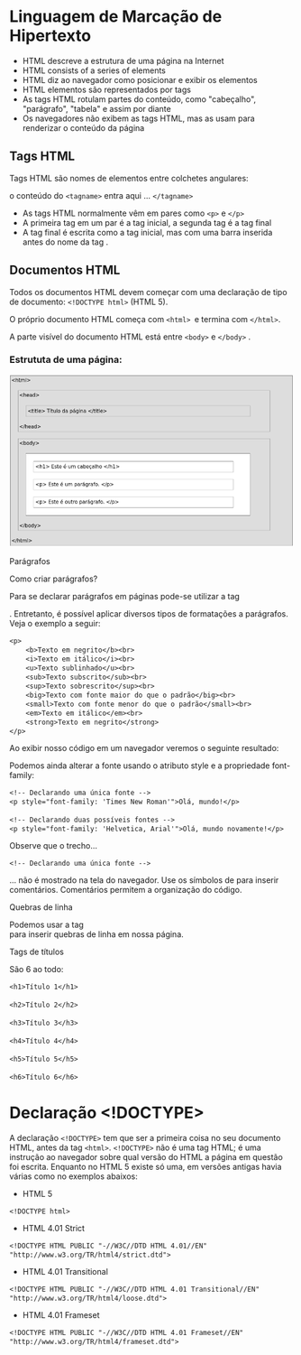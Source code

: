 # Linguagem de Marcação de Hipertexto



- HTML descreve a estrutura de uma página na Internet
- HTML consists of a series of elements
- HTML diz ao navegador como posicionar e exibir os elementos
- HTML elementos são representados por tags
- As tags HTML rotulam partes do conteúdo, como "cabeçalho", "parágrafo", "tabela" e assim por diante
- Os navegadores não exibem as tags HTML, mas as usam para renderizar o conteúdo da página 

## Tags HTML

Tags HTML são nomes de elementos entre colchetes angulares:

o conteúdo do ```<tagname>``` entra aqui ... ```</tagname>```

- As tags HTML normalmente vêm em pares como ```<p>``` e ```</p>```
- A primeira tag em um par é a tag inicial, a segunda tag é a tag final
- A tag final é escrita como a tag inicial, mas com uma barra inserida antes do nome da tag .

## Documentos HTML

Todos os documentos HTML devem começar com uma declaração de tipo de documento: ```<!DOCTYPE html>``` (HTML 5).

O próprio documento HTML começa com ```<html> ```e termina com ``` </html> ```.

A parte visível do documento HTML está entre ```<body>``` e ```</body>``` . 

### Estrututa de uma página:
![Estrutura](/Curso%20HTML/.recursos/estrutura_html.png "Somente o conteúdo dentro da seção <body> (a área branca acima) é exibido em um navegador.")




Parágrafos

Como criar parágrafos?

Para se declarar parágrafos em páginas pode-se utilizar a tag <p>. Entretanto, é possível aplicar diversos tipos de formatações a parágrafos. Veja o exemplo a seguir:

    <p>
        <b>Texto em negrito</b><br>
        <i>Texto em itálico</i><br>
        <u>Texto sublinhado</u><br>
        <sub>Texto subscrito</sub><br>
        <sup>Texto sobrescrito</sup><br>
        <big>Texto com fonte maior do que o padrão</big><br>
        <small>Texto com fonte menor do que o padrão</small><br>
        <em>Texto em itálico</em><br>
        <strong>Texto em negrito</strong>
    </p>

Ao exibir nosso código em um navegador veremos o seguinte resultado:


Podemos ainda alterar a fonte usando o atributo style e a propriedade font-family:

    <!-- Declarando uma única fonte -->
    <p style="font-family: 'Times New Roman'">Olá, mundo!</p>
     
    <!-- Declarando duas possíveis fontes -->
    <p style="font-family: 'Helvetica, Arial'">Olá, mundo novamente!</p>


Observe que o trecho...

    <!-- Declarando uma única fonte -->

... não é mostrado na tela do navegador. Use os símbolos de <!-- e --> para inserir comentários. Comentários permitem a organização do código.


Quebras de linha

Podemos usar a tag <br> para inserir quebras de linha em nossa página.


Tags de títulos

São 6 ao todo:

    <h1>Título 1</h1>
     
    <h2>Título 2</h2>
     
    <h3>Título 3</h3>
     
    <h4>Título 4</h4>
     
    <h5>Título 5</h5>
     
    <h6>Título 6</h6>

# Declaração  <!DOCTYPE>

A declaração ```<!DOCTYPE>``` tem que ser a primeira coisa no seu documento HTML, antes da tag ```<html>```.
```<!DOCTYPE>``` não é uma tag HTML; é uma  instrução ao navegador sobre qual versão do HTML a página em questão foi escrita. Enquanto no HTML 5 existe só uma, em versões antigas havia várias como no exemplos abaixos:
+ HTML 5
```
<!DOCTYPE html> 
```
+ HTML 4.01 Strict

```
<!DOCTYPE HTML PUBLIC "-//W3C//DTD HTML 4.01//EN" "http://www.w3.org/TR/html4/strict.dtd">
```

+ HTML 4.01 Transitional

```
<!DOCTYPE HTML PUBLIC "-//W3C//DTD HTML 4.01 Transitional//EN" "http://www.w3.org/TR/html4/loose.dtd"> 
```

+ HTML 4.01 Frameset

```
<!DOCTYPE HTML PUBLIC "-//W3C//DTD HTML 4.01 Frameset//EN" "http://www.w3.org/TR/html4/frameset.dtd">
```


